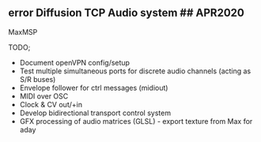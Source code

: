 ## error Diffusion TCP Audio system ## APR2020

MaxMSP 

TODO;
* Document openVPN config/setup
* Test multiple simultaneous ports for discrete audio channels (acting as S/R buses)
* Envelope follower for ctrl messages (midiout)
* MIDI over OSC
* Clock & CV out/+in
* Develop bidirectional transport control system
* GFX processing of audio matrices (GLSL) - export texture from Max for aday
